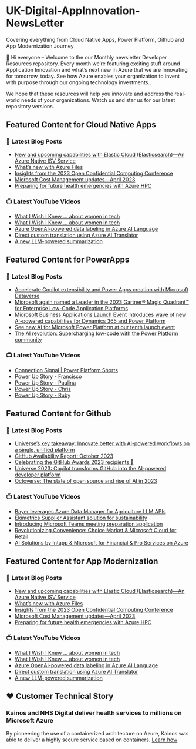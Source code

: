 # UK-Digital-AppInnovation-NewsLetter

Covering everything from Cloud Native Apps, Power Platform, Github and App Modernization Journey

👋 Hi everyone – Welcome to the our Monthly newsletter Developer Resources repository. Every month we’re featuring exciting stuff around Application Innovation and what’s next new in Azure that we are Innovating for tomorrow, today. See how Azure enables your organization to invent with purpose through our ongoing technology investments..


We hope that these resources will help you innovate and address the real-world needs of your organizations. Watch us and star us for our latest repository versions.

## Featured Content for Cloud Native Apps


### 📝 Latest Blog Posts

    
<!-- BLOGCNA:START -->
- [New and upcoming capabilities with Elastic Cloud (Elasticsearch)—An Azure Native ISV Service](https://azure.microsoft.com/blog/new-and-upcoming-capabilities-with-elastic-cloud-elasticsearch-an-azure-native-isv-service/)
- [What’s new with Azure Files](https://azure.microsoft.com/blog/what-s-new-with-azure-files/)
- [Insights from the 2023 Open Confidential Computing Conference](https://azure.microsoft.com/blog/insights-from-the-2023-open-confidential-computing-conference/)
- [Microsoft Cost Management updates—April 2023](https://azure.microsoft.com/blog/microsoft-cost-management-updates-april-2023/)
- [Preparing for future health emergencies with Azure HPC ](https://azure.microsoft.com/blog/preparing-for-future-health-emergencies-with-azure-hpc/)
<!-- BLOGCNA:END -->

### 📺 Latest YouTube Videos

 
<!-- YOUTUBECNA:START -->
- [What I Wish I Knew ... about women in tech](https://www.youtube.com/watch?v=fPZqeyW8Udk)
- [What I Wish I Knew ... about women in tech](https://www.youtube.com/watch?v=C2f5-vud-yM)
- [Azure OpenAI-powered data labeling in Azure AI Language](https://www.youtube.com/watch?v=YaniDdzwZeY)
- [Direct custom translation using Azure AI Translator](https://www.youtube.com/watch?v=P5r_tQN9d3E)
- [A new LLM-powered summarization](https://www.youtube.com/watch?v=9OuNH7gAn5U)
<!-- YOUTUBECNA:END -->

##  Featured Content for PowerApps
### 📝 Latest Blog Posts
<!-- BLOGPOWER:START -->
- [Accelerate Copilot extensibility and Power Apps creation with Microsoft Dataverse](https://cloudblogs.microsoft.com/powerplatform/2023/11/15/accelerate-copilot-extensibility-and-power-app-creation-with-microsoft-dataverse/)
- [Microsoft again named a Leader in the 2023 Gartner® Magic Quadrant™ for Enterprise Low-Code Application Platforms](https://powerapps.microsoft.com/en-us/blog/microsoft-again-named-a-leader-in-the-2023-gartner-magic-quadrant-for-enterprise-low-code-application-platforms/)
- [Microsoft Business Applications Launch Event introduces wave of new AI-powered capabilities for Dynamics 365 and Power Platform](https://cloudblogs.microsoft.com/dynamics365/bdm/2023/10/25/microsoft-business-applications-launch-event-introduces-wave-of-new-ai-powered-capabilities-for-dynamics-365-and-power-platform/)
- [See new AI for Microsoft Power Platform at our tenth launch event](https://cloudblogs.microsoft.com/powerplatform/2023/10/04/see-new-ai-for-microsoft-power-platform-at-our-tenth-launch-event/)
- [The AI revolution: Supercharging low-code with the Power Platform community](https://cloudblogs.microsoft.com/powerplatform/2023/10/03/the-ai-revolution-supercharging-low-code-with-the-power-platform-community/)
<!-- BLOGPOWER:END -->
 ### 📺 Latest YouTube Videos
    
<!-- YOUTUBEPOWER:START -->
- [Connection Signal | Power Platform Shorts](https://www.youtube.com/watch?v=5ql2UdlxO-k)
- [Power Up Story - Francisco](https://www.youtube.com/watch?v=UecCChS669c)
- [Power Up Story - Paulina](https://www.youtube.com/watch?v=z4JZXQ760WE)
- [Power Up Story - Chris](https://www.youtube.com/watch?v=GIhHV0yNAGI)
- [Power Up Story - Ruby](https://www.youtube.com/watch?v=Xsf7Ecl-c8I)
<!-- YOUTUBEPOWER:END -->

##  Featured Content for Github
### 📝 Latest Blog Posts
<!-- BLOGGITHUB:START -->
- [Universe&#8217;s key takeaway: Innovate better with AI-powered workflows on a single, unified platform](https://github.blog/2023-11-15-universes-key-takeaway-innovate-better-with-ai-powered-workflows-on-a-single-unified-platform/)
- [GitHub Availability Report: October 2023](https://github.blog/2023-11-13-github-availability-report-october-2023/)
- [Celebrating the GitHub Awards 2023 recipients 🎉](https://github.blog/2023-11-09-celebrating-the-github-awards-2023-recipients/)
- [Universe 2023: Copilot transforms GitHub into the AI-powered developer platform](https://github.blog/2023-11-08-universe-2023-copilot-transforms-github-into-the-ai-powered-developer-platform/)
- [Octoverse: The state of open source and rise of AI in 2023](https://github.blog/2023-11-08-the-state-of-open-source-and-ai/)
<!-- BLOGGITHUB:END -->
### 📺 Latest YouTube Videos
<!-- YOUTUBEGITHUB:START -->
- [Bayer leverages Azure Data Manager for Agriculture LLM APIs](https://www.youtube.com/watch?v=y4i6LRnHtVk)
- [Ekimetrics Supplier Assistant solution for sustainability](https://www.youtube.com/watch?v=d8X8qjml7sY)
- [Introducing Microsoft Teams meeting preparation application](https://www.youtube.com/watch?v=eE3-2eZ4OVI)
- [Revolutionizing Convenience: Choice Market &amp; Microsoft Cloud for Retail](https://www.youtube.com/watch?v=wKrJ67PJxRE)
- [AI Solutions by Intapp &amp; Microsoft for Financial &amp; Pro Services on Azure](https://www.youtube.com/watch?v=dypHpr7ntsg)
<!-- YOUTUBEGITHUB:END -->
##  Featured Content for App Modernization
### 📝 Latest Blog Posts
<!-- BLOGAPPMOD:START -->
- [New and upcoming capabilities with Elastic Cloud (Elasticsearch)—An Azure Native ISV Service](https://azure.microsoft.com/blog/new-and-upcoming-capabilities-with-elastic-cloud-elasticsearch-an-azure-native-isv-service/)
- [What’s new with Azure Files](https://azure.microsoft.com/blog/what-s-new-with-azure-files/)
- [Insights from the 2023 Open Confidential Computing Conference](https://azure.microsoft.com/blog/insights-from-the-2023-open-confidential-computing-conference/)
- [Microsoft Cost Management updates—April 2023](https://azure.microsoft.com/blog/microsoft-cost-management-updates-april-2023/)
- [Preparing for future health emergencies with Azure HPC ](https://azure.microsoft.com/blog/preparing-for-future-health-emergencies-with-azure-hpc/)
<!-- BLOGAPPMOD:END -->
### 📺 Latest YouTube Videos
<!-- YOUTUBEAPPMOD:START -->
- [What I Wish I Knew ... about women in tech](https://www.youtube.com/watch?v=fPZqeyW8Udk)
- [What I Wish I Knew ... about women in tech](https://www.youtube.com/watch?v=C2f5-vud-yM)
- [Azure OpenAI-powered data labeling in Azure AI Language](https://www.youtube.com/watch?v=YaniDdzwZeY)
- [Direct custom translation using Azure AI Translator](https://www.youtube.com/watch?v=P5r_tQN9d3E)
- [A new LLM-powered summarization](https://www.youtube.com/watch?v=9OuNH7gAn5U)
<!-- YOUTUBEAPPMOD:END -->


## ♥️ Customer Technical Story 

### Kainos and NHS Digital deliver health services to millions on Microsoft Azure

By pioneering the use of a containerized architecture on Azure, Kainos was able to deliver a highly secure service based on containers. [Learn how](https://customers.microsoft.com/en-us/story/1368348549535774520-kainos-and-nhs-digital-deliver-health-services-to-millions-on-microsoft-azure)

